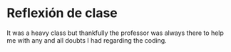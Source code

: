 # Reflexión de clase
It was a heavy class but thankfully the professor was always there to help me with any and all doubts I had regarding the coding.
